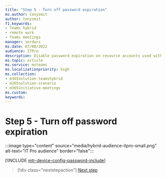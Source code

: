 ```yaml
---
title: "Step 5 - Turn off password expiration"
ms.author: tonysmit
author: tonysmit
f1.keywords:
- Teams hybrid
- remote work
- Teams meetings
manager: serdars
ms.date: 07/08/2022
audience: ITPro
description: Disable password expiration on resource accounts used with Teams Rooms devices.
ms.topic: article
ms.service: msteams
ms.localizationpriority: high
ms.collection:
- m365solution-teamshybrid
- m365solution-scenario
- m365initiative-meetings
ms.custom: 
keywords: 
---
```


# Step 5 - Turn off password expiration

:::image type="content" source="media/hybrid-audience-itpro-small.png" alt-text="IT Pro audience" border="false":::

[!INCLUDE [mtr-device-config-password-include](includes/mtr-device-config-password-include.md)]

> [!div class="nextstepaction"]
> [Next step](hybrid-meetings-device-config-policies.md)
